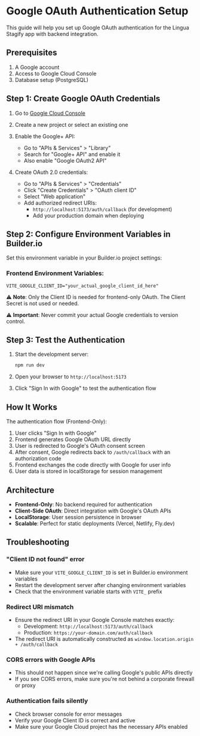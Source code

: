 # Google OAuth Authentication Setup

This guide will help you set up Google OAuth authentication for the Lingua Stagify app with backend integration.

## Prerequisites

1. A Google account
2. Access to Google Cloud Console
3. Database setup (PostgreSQL)

## Step 1: Create Google OAuth Credentials

1. Go to [Google Cloud Console](https://console.cloud.google.com/)
2. Create a new project or select an existing one
3. Enable the Google+ API:
   - Go to "APIs & Services" > "Library"
   - Search for "Google+ API" and enable it
   - Also enable "Google OAuth2 API"

4. Create OAuth 2.0 credentials:
   - Go to "APIs & Services" > "Credentials"
   - Click "Create Credentials" > "OAuth client ID"
   - Select "Web application"
   - Add authorized redirect URIs:
     - `http://localhost:5173/auth/callback` (for development)
     - Add your production domain when deploying

## Step 2: Configure Environment Variables in Builder.io

Set this environment variable in your Builder.io project settings:

### Frontend Environment Variables:
```env
VITE_GOOGLE_CLIENT_ID="your_actual_google_client_id_here"
```

⚠️ **Note**: Only the Client ID is needed for frontend-only OAuth. The Client Secret is not used or needed.

⚠️ **Important**: Never commit your actual Google credentials to version control.

## Step 3: Test the Authentication

1. Start the development server:
   ```bash
   npm run dev
   ```

2. Open your browser to `http://localhost:5173`

3. Click "Sign In with Google" to test the authentication flow

## How It Works

The authentication flow (Frontend-Only):

1. User clicks "Sign In with Google"
2. Frontend generates Google OAuth URL directly
3. User is redirected to Google's OAuth consent screen
4. After consent, Google redirects back to `/auth/callback` with an authorization code
5. Frontend exchanges the code directly with Google for user info
6. User data is stored in localStorage for session management

## Architecture

- **Frontend-Only**: No backend required for authentication
- **Client-Side OAuth**: Direct integration with Google's OAuth APIs
- **LocalStorage**: User session persistence in browser
- **Scalable**: Perfect for static deployments (Vercel, Netlify, Fly.dev)

## Troubleshooting

### "Client ID not found" error
- Make sure your `VITE_GOOGLE_CLIENT_ID` is set in Builder.io environment variables
- Restart the development server after changing environment variables
- Check that the environment variable starts with `VITE_` prefix

### Redirect URI mismatch
- Ensure the redirect URI in your Google Console matches exactly:
  - Development: `http://localhost:5173/auth/callback`
  - Production: `https://your-domain.com/auth/callback`
- The redirect URI is automatically constructed as `window.location.origin + /auth/callback`

### CORS errors with Google APIs
- This should not happen since we're calling Google's public APIs directly
- If you see CORS errors, make sure you're not behind a corporate firewall or proxy

### Authentication fails silently
- Check browser console for error messages
- Verify your Google Client ID is correct and active
- Make sure your Google Cloud project has the necessary APIs enabled
